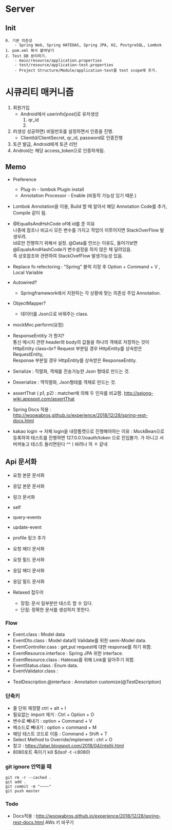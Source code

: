 # Server
## Init
~~~
0. 기본 의존성
    - Spring Web, Spring HATEOAS, Spring JPA, H2, PostgreSQL, Lombok
1. pom.xml 복사 붙여넣기
2. Test DB 분리하기.
    - main/resource/application.properties
    - test/resource/application-test.properties
    - Project Structure/Module/application-test를 test scope에 추가.
~~~


# 시큐리티 매커니즘
1. 회원가입
    - Android에서 userinfo[post]로 유저생성 <br>
        1) qr_id
        2) 
2. if(생성 성공하면) 비밀번호를 설정하면서 인증을 진행. 
    - ClientId/ClientSecret, qr_id, password로 인증진행
3. 토큰 발급, Android에게 토큰 리턴
4. Android는 해당 access_token으로 인증하게됨.

## Memo
- Preference
  - Plug-in - lombok Plugin install
  - Annotation Processor - Enable (비동작 가능성 있기 때문.)
- Lombok Annotation을 이용, Build 할 때 알아서 해당 Annotation Code를 추가, Compile 같이 됨.
- @EqualIsAndHshCode of에 id를 준 이유<br> 
나중에 참조나 비교시 모든 변수를 가지고 작업이 이루어지면
      StackOverFlow 발생우려. 
      <br>id로만 진행하기 위해서 설정.
      @Data를 안쓰는 이유도, 들어가보면 @EqualsAndHashCode가 변수설정을 하지 않은 채 달려있음.<br>
      즉 상호참조와 관련하여 StackOvefFlow 발생가능성 있음.
 
 - Replace fo refectoring : "Spring" 블럭 지정 후 Option + Command + V , Local Variable
 - Autowired?
   - Springframework에서 지원하는 각 상황에 맞는 의존성 주입 Annotation.
 - ObjectMapper?
   - 데이터를 Json으로 바꿔주는 class.
 - mockMvc.perform(요청)
 - ResponseEntitly 가 뭔지? <br>
          통신 메시지 관련 header와 body의 값들을 하나의 객체로 저장하는 것이 HttpEntity class<br?
          Request 부분일 경우 HttpEntity를 상속받은 RequestEntity,<br>
          Response 부분일 경우 HttpEntity를 상속받은 ResponseEntity.<br>
 - Serialize : 직렬화, 객체를 전송가능한 Json 형태로 만드는 것.
 - Deserialize : 역직렬화, Json형태를 객채로 만드는 것.
 - assertThat ( p1, p2) : matcher에 의해 두 인자를 비교함. http://sejong-wiki.appspot.com/assertThat
 - Spring Docs 적용 : http://woowabros.github.io/experience/2018/12/28/spring-rest-docs.html
 - kakao login -> 자체 login을 내장톰켓으로 진행해야하는 이유 :
           MockBean으로 등록하여 테스트를 진행하면 127.0.0.1/oauth/token 으로 진입불가.
           가 아니고 서버켜놓고 테스트 돌리면된다 ^^ㅣ바려나  하 ㅈ 같네 
 
 
 
 ## Api 문서화
 - 요청 본문 문서화
 - 응답 본문 문서화
 - 링크 문서화
 - self
 - query-events
 - update-event
 - profile 링크 추가
 - 요청 헤더 문서화
 - 요청 필드 문서화
 - 응답 헤더 문서화
 - 응답 필드 문서화
 
 - Relaxed 접두어
   - 장점: 문서 일부분만 테스트 할 수 있다.
   - 단점: 정확한 문서를 생성하지 못한다.
   
   
### Flow
 - Event.class : Model data
 - EventDto.class : Model data의 Validate를 위한 semi-Model data.
 - EventController.cass : get,put request에 대한 response를 하기 위함.
 - EventResource.interface : Spring JPA 위한 interface.
 - EventResource.class : Hateoas를 위해 Link를 달아주기 위함.
 - EventStatus.class : Enum data.
 - EventValidator.class  :
 <br><br>
 - TestDescription.@interface : Annotation customize(@TestDescription)
  

### 단축키
 - 줄 단위 재정렬 ctrl + alt + I <br>
 - 필요없는 import 제거 : Ctrl + Option + O <br>
 - 변수로 빼내기 : option + Command + V <br>
 - 메소드로 빼내기 : option + command + M <br>
 - 해당 테스트 코드로 이동 : Command + Shift + T<br>
 - Select Method to Override/implement : ctrl + O <br>
 - 참고 : https://lalwr.blogspot.com/2018/04/intellij.html
 - 8080포트 죽이기 kill $(lsof -t -i:8080) 
   


### git ignore 안먹을 때
~~~
git rm -r --cached .
git add .
git commit -m "~~~~"
git push master  
~~~

### Todo
- Docs적용 :  http://woowabros.github.io/experience/2018/12/28/spring-rest-docs.html
AWs 키 바꾸기 
    
     